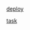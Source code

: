 
[deploy](https://https://shushu9.github.io/Plants/plants/)

[task](https://github.com/rolling-scopes-school/tasks/blob/master/tasks/plants/plants.md)